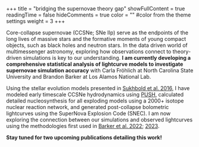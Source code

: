 +++
title = "bridging the supernovae theory gap"
showFullContent = true
readingTime = false
hideComments = true
color = "" #color from the theme settings
weight = 3
+++

Core-collapse supernovae (CCSNe; SNe IIp) serve as the endpoints of the long lives of massive stars and the formative moments of young compact objects, such as black holes and neutron stars. In the data driven world of multimessenger astronomy, exploring how observations connect to theory-driven simulations is key to our understanding. **I am currently developing a comprehensive statistical analysis of lightcurve models to investigate supernovae simulation accuracy** with Carla Fröhlich at North Carolina State University and Brandon Barker at Los Alamos National Lab. 

Using the stellar evolution models presented in [Sukhbold et al. 2016](https://iopscience.iop.org/article/10.3847/0004-637X/821/1/38), I have modeled early timescale CCSNe hydrodynamics using [PUSH](https://iopscience.iop.org/article/10.3847/1538-4357/aae7c9), calculated detailed nucleosynthesis for all exploding models using a 2000+ isotope nuclear reaction network, and generated post-collapse bolometric lightcurves using the SuperNova Explosion Code (SNEC). I am now exploring the connection between our simulations and observed lightcurves using the methodologies first used in [Barker et al. 2022](https://iopscience.iop.org/article/10.3847/1538-4357/ac77f3); [2023](https://iopscience.iop.org/article/10.3847/2041-8213/acb052).

**Stay tuned for two upcoming publications detailing this work!**
